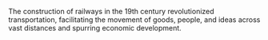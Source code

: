 The construction of railways in the 19th century revolutionized transportation, facilitating the movement of goods, people, and ideas across vast distances and spurring economic development.
